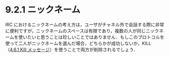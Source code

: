 # 9.2.1 ニックネーム

IRC におけるニックネームの考え方は，ユーザがチャネル外で会話する際に非常に便利ですが，ニックネームのスペースは有限であり，複数の人が同じニックネームを使いたいと思うことは珍しいことではありません．もしこのプロトコルを使って二人がニックネームを選んだ場合，どちらかが成功しないか，KILL（[4.6.1 Kill メッセージ](../message-details/kill-message.md)）を使うことで両方が削除されるでしょう．
